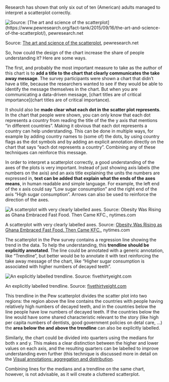 Research has shown that only six out of ten (American) adults managed to interpret a scatterplot correctly.

<p class='center'>
<img src='How%20to%20introduce%20less%20common%20chart%20types%2054daaa496c1540519f56f72f5ba88962/pew-scatterplot.webp' alt='Source: [The art and science of the scatterplot](https://www.pewresearch.org/fact-tank/2015/09/16/the-art-and-science-of-the-scatterplot/), pewresearch.net' class='max-600' />
</p>

Source: [The art and science of the scatterplot](https://www.pewresearch.org/fact-tank/2015/09/16/the-art-and-science-of-the-scatterplot/), pewresearch.net

So, how could the design of the chart increase the share of people understanding it? Here are some ways.

The first, and probably the most important measure to take as the author of this chart is to **add a title to the chart that clearly communicates the take away message**. The survey participants were shown a chart that didn’t have a title, because the researchers wanted to see if they would be able to identify the message themselves in the chart. But when you are communicating a data-driven message, <span class='internal-link'>[chart titles are of critical importance](chart titles are of critical importance)</span>.

It should also be **made clear what each dot in the scatter plot represents**. In the chart that people were shown, you can only know that each dot represents a country from reading the title of the the y axis that mentions “in different countries”. Making it obvious that each dot represents a country can help understanding. This can be done in multiple ways, for example by adding country names to (some of) the dots, by using country flags as the dot symbols and by adding an explicit annotation directly on the chart that says “each dot represents a country”. Combining any of these techniques can reinforce this message.

In order to interpret a scatterplot correctly, a good understanding of the axes of the plots is very important. Instead of just showing axis labels (the numbers on the axis) and an axis title explaining the units the numbers are expressed in, **text can be added that explain what the ends of the axes means**, in human readable and simple language. For example, the left end of the x axis could say “Low sugar consumption” and the right end of the axis “High sugar consumption”. Arrows can also be used to reinforce the direction of the axes.

![A scatterplot with very clearly labelled axes. Source: [Obesity Was Rising as Ghana Embraced Fast Food. Then Came KFC.](https://www.nytimes.com/2017/10/02/health/ghana-kfc-obesity.html), nytimes.com](How%20to%20introduce%20less%20common%20chart%20types%2054daaa496c1540519f56f72f5ba88962/nytimes-scatterplot-axes.png)

A scatterplot with very clearly labelled axes. Source: [Obesity Was Rising as Ghana Embraced Fast Food. Then Came KFC.](https://www.nytimes.com/2017/10/02/health/ghana-kfc-obesity.html), nytimes.com

The scatterplot in the Pew survey contains a regression line showing the trend in the data. To help the understanding, this **trendline should be explicitly annotated**. The line could be annotated with a generic annotation, like “Trendline”, but better would be to annotate it with text reinforcing the take away message of the chart, like “Higher sugar consumption is associated with higher numbers of decayed teeth”.

![An explicitly labelled trendline. Source: [fivethirtyeight.com](https://fivethirtyeight.com/features/our-51-best-and-weirdest-charts-of-2021/)](How%20to%20introduce%20less%20common%20chart%20types%2054daaa496c1540519f56f72f5ba88962/538-trendline.png)

An explicitly labelled trendline. Source: [fivethirtyeight.com](https://fivethirtyeight.com/features/our-51-best-and-weirdest-charts-of-2021/)

This trendline in the Pew scatterplot divides the scatter plot into two regions: the region above the line contains the countries with people having relatively high numbers of decayed teeth, and in the countries below the line people have low numbers of decayed teeth. If the countries below the line would have some shared characteristic relevant to the story (like high per capita numbers of dentists, good government policies on detal care, ...) the **area below the and above the trendline** can also be explicitly labelled.

Similarly, the chart could be divided into quarters using the medians for both x and y. This makes a clear distinction between the higher and lower values on each axis, and the resulting quarters can be labelled to improve understanding even further (this technique is discussed more in detail on the <span class='internal-link'>[Visual annotations: aggregation and distribution](visual-annotations-aggregation-and-distribution)</span>.

Combining lines for the medians and a trendline on the same chart, however, is not advisable, as it will create a cluttered scatterplot.